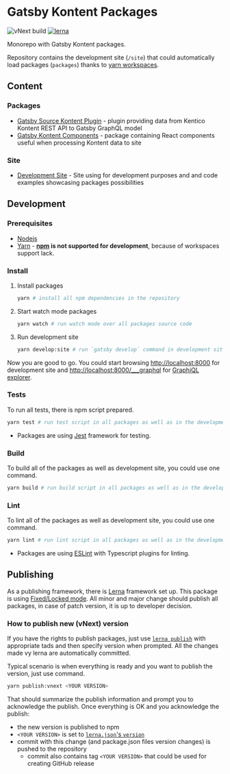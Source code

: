# Gatsby Kontent Packages

![vNext build](https://github.com/Kentico/gatsby-source-kontent/workflows/vNext%20build/badge.svg)
[![lerna](https://img.shields.io/badge/maintained%20with-lerna-cc00ff.svg)](https://lerna.js.org/)

Monorepo with Gatsby Kontent packages.

Repository contains the development site (`/site`) that could automatically load packages (`packages`) thanks to [yarn workspaces](https://classic.yarnpkg.com/en/docs/workspaces/).

## Content

### Packages

- [Gatsby Source Kontent Plugin](/packages/gatsby-source-kontent#readme) - plugin providing data from Kentico Kontent REST API to Gatsby GraphQL model
- [Gatsby Kontent Components](/packages/gatsby-kontent-components#readme) - package containing React components useful when processing Kontent data to site

### Site

- [Development Site](/site#readme) - Site using for development purposes and and code examples showcasing packages possibilities

## Development

### Prerequisites

- [Nodejs](https://nodejs.org/en/)
- [Yarn](https://yarnpkg.com/) - **[npm](https://www.npmjs.com/) is not supported for development**, because of workspaces support lack.

### Install

1. Install packages

    ```sh
    yarn # install all npm dependencies in the repository
    ```

2. Start watch mode packages

    ```sh
    yarn watch # run watch mode over all packages source code
    ```

3. Run development site

    ```sh
    yarn develop:site # run `gatsby develop` command in development site
    ```

Now you are good to go. You could start browsing <http://localhost:8000> for development site and <http://localhost:8000/___graphql> for [GraphiQL explorer](https://github.com/graphql/graphiql/blob/master/packages/graphiql/README.md).

### Tests

To run all tests, there is npm script prepared.

```sh
yarn test # run test script in all packages as well as in the development site
```

- Packages are using [Jest](http://jest.org/) framework for testing.

### Build

To build all of the packages as well as development site, you could use one command.

  ```sh
  yarn build # run build script in all packages as well as in the development site
  ```

### Lint

To lint all of the packages as well as development site, you could use one command.

  ```sh
  yarn lint # run lint script in all packages as well as in the development site
  ```

- Packages are using [ESLint](https://eslint.org/) with Typescript plugins for linting.

## Publishing

As a publishing framework, there is [Lerna](https://github.com/lerna/lerna) framework set up. This package is using [Fixed/Locked mode](https://github.com/lerna/lerna#fixedlocked-mode-default). All minor and major change should publish all packages, in case of patch version, it is up to developer decision.

### How to publish new (vNext) version 

If you have the rights to publish packages, just use [`lerna publish`](https://github.com/lerna/lerna/tree/master/commands/publish#readme) with appropriate tads and then specify version when prompted. All the changes made vy lerna are automatically committed.

Typical scenario is when everything is ready and you want to publish the version, just use command.

```sh
yarn publish:vnext <YOUR VERSION>
```

That should summarize the publish information and prompt you to acknowledge the publish. Once everything is OK and you acknowledge the publish:

- the new version is published to npm
- `<YOUR VERSION>` is set to [`lerna.json`'s `version`](lerna.json) 
- commit with this change (and package.json files version changes) is pushed to the repository
  - commit also contains tag `<YOUR VERSION>` that could be used for creating GitHub release
